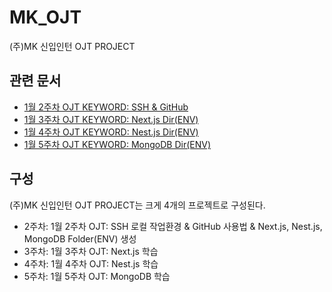 # MK_OJT
(주)MK 신입인턴 OJT PROJECT

## 관련 문서

- [1월 2주차 OJT KEYWORD: SSH & GitHub](https://github.com/MinHyeok-lee1/MK_OJT)
- [1월 3주차 OJT KEYWORD: Next.js Dir(ENV)](https://github.com/MinHyeok-lee1/MK_OJT/tree/master/nestjs-env)
- [1월 4주차 OJT KEYWORD: Nest.js Dir(ENV)](https://github.com/MinHyeok-lee1/MK_OJT/tree/master/nestjs-env)
- [1월 5주차 OJT KEYWORD: MongoDB Dir(ENV)](https://github.com/MinHyeok-lee1/MK_OJT/tree/master/mongodb)

## 구성

(주)MK 신입인턴 OJT PROJECT는 크게 4개의 프로젝트로 구성된다.

- 2주차: 1월 2주차 OJT: SSH 로컬 작업환경 & GitHub 사용법 & Next.js, Nest.js, MongoDB Folder(ENV) 생성
- 3주차: 1월 3주차 OJT: Next.js 학습
- 4주차: 1월 4주차 OJT: Nest.js 학습
- 5주차: 1월 5주차 OJT: MongoDB 학습